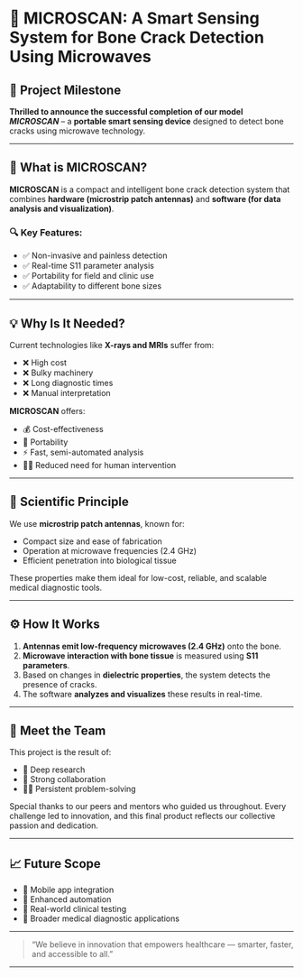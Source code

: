 # 🦴 MICROSCAN: A Smart Sensing System for Bone Crack Detection Using Microwaves


## 🎉 Project Milestone

**Thrilled to announce the successful completion of our model _MICROSCAN_** – a **portable smart sensing device** designed to detect bone cracks using microwave technology.

---

## 🧠 What is MICROSCAN?

**MICROSCAN** is a compact and intelligent bone crack detection system that combines **hardware (microstrip patch antennas)** and **software (for data analysis and visualization)**.

### 🔍 Key Features:
- ✅ Non-invasive and painless detection
- ✅ Real-time S11 parameter analysis
- ✅ Portability for field and clinic use
- ✅ Adaptability to different bone sizes

---

## 💡 Why Is It Needed?

Current technologies like **X-rays and MRIs** suffer from:
- ❌ High cost
- ❌ Bulky machinery
- ❌ Long diagnostic times
- ❌ Manual interpretation

**MICROSCAN** offers:
- 💰 Cost-effectiveness
- 🧳 Portability
- ⚡ Fast, semi-automated analysis
- 👨‍⚕️ Reduced need for human intervention

---

## 🧪 Scientific Principle

We use **microstrip patch antennas**, known for:
- Compact size and ease of fabrication
- Operation at microwave frequencies (2.4 GHz)
- Efficient penetration into biological tissue

These properties make them ideal for low-cost, reliable, and scalable medical diagnostic tools.

---

## ⚙️ How It Works

1. **Antennas emit low-frequency microwaves (2.4 GHz)** onto the bone.
2. **Microwave interaction with bone tissue** is measured using **S11 parameters**.
3. Based on changes in **dielectric properties**, the system detects the presence of cracks.
4. The software **analyzes and visualizes** these results in real-time.

---

## 👥 Meet the Team

This project is the result of:
- 🔬 Deep research
- 🤝 Strong collaboration
- 🧗‍♂️ Persistent problem-solving

Special thanks to our peers and mentors who guided us throughout. Every challenge led to innovation, and this final product reflects our collective passion and dedication.

---

## 📈 Future Scope

- 📱 Mobile app integration
- 🤖 Enhanced automation
- 🏥 Real-world clinical testing
- 🔬 Broader medical diagnostic applications

---

> “We believe in innovation that empowers healthcare — smarter, faster, and accessible to all.”

---

